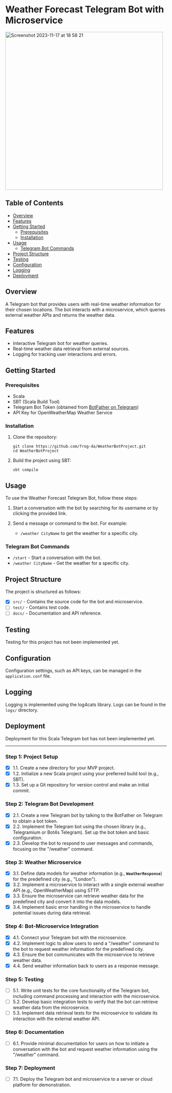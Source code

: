 # Weather Forecast Telegram Bot with Microservice

<img width="492" alt="Screenshot 2023-11-17 at 18 58 21" src="https://github.com/frog-da/WeatherBotProject/assets/84839431/6c1ef3b5-867f-4bc1-901e-9b27d6d271af">

## Table of Contents
- [Overview](#overview)
- [Features](#features)
- [Getting Started](#getting-started)
  - [Prerequisites](#prerequisites)
  - [Installation](#installation)
- [Usage](#usage)
  - [Telegram Bot Commands](#telegram-bot-commands)
- [Project Structure](#project-structure)
- [Testing](#testing)
- [Configuration](#configuration)
- [Logging](#logging)
- [Deployment](#deployment)

## Overview

A Telegram bot that provides users with real-time weather information for their chosen locations. The bot interacts with a microservice, which queries external weather APIs and returns the weather data. 

## Features

- Interactive Telegram bot for weather queries.
- Real-time weather data retrieval from external sources.
- Logging for tracking user interactions and errors.

## Getting Started

### Prerequisites

- Scala
- SBT (Scala Build Tool)
- Telegram Bot Token (obtained from [BotFather on Telegram](https://core.telegram.org/bots#botfather))
- API Key for OpenWeatherMap Weather Service

### Installation

1. Clone the repository:
   ```shell
   git clone https://github.com/frog-da/WeatherBotProject.git
   cd WeatherBotProject
   ```

2. Build the project using SBT:
   ```shell
   sbt compile
   ```

## Usage

To use the Weather Forecast Telegram Bot, follow these steps:

1. Start a conversation with the bot by searching for its username or by clicking the provided link.

2. Send a message or command to the bot. For example:
   - `/weather CityName` to get the weather for a specific city.

### Telegram Bot Commands

- `/start` - Start a conversation with the bot.
- `/weather CityName` - Get the weather for a specific city.

## Project Structure

The project is structured as follows:

- [x] `src/` - Contains the source code for the bot and microservice.
- [ ] `test/` - Contains test code.
- [ ] `docs/` - Documentation and API reference.
  
## Testing

Testing for this project has not been implemented yet. 

## Configuration

Configuration settings, such as API keys, can be managed in the `application.conf` file.

## Logging

Logging is implemented using the log4cats library. Logs can be found in the `logs/` directory.

## Deployment

Deployment for this Scala Telegram bot has not been implemented yet.

---

### **Step 1: Project Setup**

- [x]  1.1. Create a new directory for your MVP project.
- [x]  1.2. Initialize a new Scala project using your preferred build tool (e.g., SBT).
- [x]  1.3. Set up a Git repository for version control and make an initial commit.

### **Step 2: Telegram Bot Development**

- [x]  2.1. Create a new Telegram bot by talking to the BotFather on Telegram to obtain a bot token.
- [x]  2.2. Implement the Telegram bot using the chosen library (e.g., Telegramium or Bot4s Telegram). Set up the bot token and basic configuration.
- [x]  2.3. Develop the bot to respond to user messages and commands, focusing on the "/weather" command.

### **Step 3: Weather Microservice**

- [x]  3.1. Define data models for weather information (e.g., **`WeatherResponse`**) for the predefined city (e.g., "London").
- [x]  3.2. Implement a microservice to interact with a single external weather API (e.g., OpenWeatherMap) using STTP.
- [x]  3.3. Ensure the microservice can retrieve weather data for the predefined city and convert it into the data models.
- [x]  3.4. Implement basic error handling in the microservice to handle potential issues during data retrieval.

### **Step 4: Bot-Microservice Integration**

- [x]  4.1. Connect your Telegram bot with the microservice.
- [x]  4.2. Implement logic to allow users to send a "/weather" command to the bot to request weather information for the predefined city.
- [x]  4.3. Ensure the bot communicates with the microservice to retrieve weather data.
- [x]  4.4. Send weather information back to users as a response message.

### **Step 5: Testing**

- [ ]  5.1. Write unit tests for the core functionality of the Telegram bot, including command processing and interaction with the microservice.
- [ ]  5.2. Develop basic integration tests to verify that the bot can retrieve weather data from the microservice.
- [ ]  5.3. Implement data retrieval tests for the microservice to validate its interaction with the external weather API.

### **Step 6: Documentation**

- [ ]  6.1. Provide minimal documentation for users on how to initiate a conversation with the bot and request weather information using the "/weather" command.

### **Step 7: Deployment**

- [ ]  7.1. Deploy the Telegram bot and microservice to a server or cloud platform for demonstration.